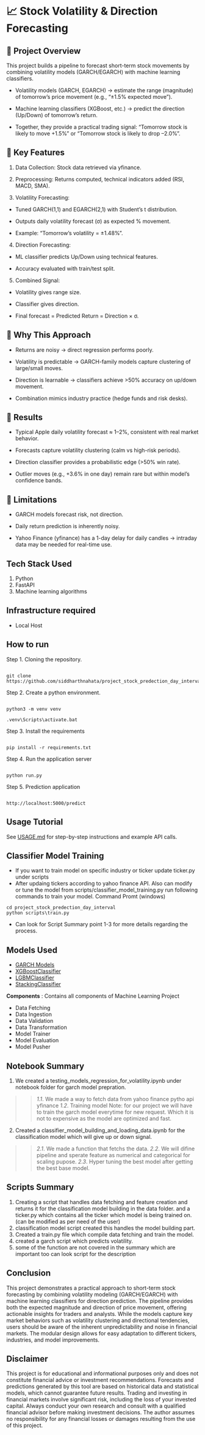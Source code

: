 # 📈 Stock Volatility & Direction Forecasting

## 🔹 Project Overview

This project builds a pipeline to forecast short-term stock movements by combining volatility models (GARCH/EGARCH) with machine learning classifiers.

* Volatility models (GARCH, EGARCH) → estimate the range (magnitude) of tomorrow’s price movement (e.g., “±1.5% expected move”).
 
* Machine learning classifiers (XGBoost, etc.) → predict the direction (Up/Down) of tomorrow’s return.

* Together, they provide a practical trading signal: “Tomorrow stock is likely to move +1.5%” or “Tomorrow stock is likely to drop –2.0%”.

## 🔹 Key Features

1. Data Collection: Stock data retrieved via yfinance.

2. Preprocessing: Returns computed, technical indicators added (RSI, MACD, SMA).

3. Volatility Forecasting:

* Tuned GARCH(1,1) and EGARCH(2,1) with Student’s t distribution.

* Outputs daily volatility forecast (σ) as expected % movement.

* Example: “Tomorrow’s volatility = ±1.48%”.

4. Direction Forecasting:

* ML classifier predicts Up/Down using technical features.

* Accuracy evaluated with train/test split.

5. Combined Signal:

* Volatility gives range size.

* Classifier gives direction.

* Final forecast = Predicted Return = Direction × σ.


## 🔹 Why This Approach

* Returns are noisy → direct regression performs poorly.

* Volatility is predictable → GARCH-family models capture clustering of large/small moves.

* Direction is learnable → classifiers achieve >50% accuracy on up/down movement.

* Combination mimics industry practice (hedge funds and risk desks).

## 🔹 Results

* Typical Apple daily volatility forecast ≈ 1–2%, consistent with real market behavior.

* Forecasts capture volatility clustering (calm vs high-risk periods).

* Direction classifier provides a probabilistic edge (>50% win rate).

* Outlier moves (e.g., +3.6% in one day) remain rare but within model’s confidence bands.

## 🔹 Limitations

* GARCH models forecast risk, not direction.

* Daily return prediction is inherently noisy.

* Yahoo Finance (yfinance) has a 1-day delay for daily candles → intraday data may be needed for real-time use.


## Tech Stack Used

1. Python
2. FastAPI
3. Machine learning algorithms

## Infrastructure required

* Local Host 

## How to run

Step 1. Cloning the repository.

```

git clone https://github.com/siddharthnahata/project_stock_predection_day_interval.git

```

Step 2. Create a python environment.

```

python3 -m venv venv

```

```
.venv\Scripts\activate.bat

```

Step 3. Install the requirements

```

pip install -r requirements.txt

```

Step 4. Run the application server

```

python run.py

```

Step 5. Prediction application

```

http://localhost:5000/predict

```

## Usage Tutorial

See [USAGE.md](USAGE.md) for step-by-step instructions and example API calls.

## Classifier Model Training
* If you want to train model on specific industry or ticker update ticker.py under scripts
* After updaing tickers according to yahoo finance API. Also can modify or tune the model from scripts/classifier_model_training.py run following commands to train your model.
Command Promt (windows)
```
cd project_stock_predection_day_interval
python scripts\train.py
``` 
* Can look for Script Summary point 1-3 for more details regarding the process.

## Models Used

* [GARCH Models](https://pyflux.readthedocs.io/en/latest/garch.html)
* [XGBoostClassifier](https://xgboost.readthedocs.io/en/stable/)
* [LGBMClassifier](https://lightgbm.readthedocs.io/en/latest/pythonapi/lightgbm.LGBMClassifier.html)
* [StackingClassifier](https://scikit-learn.org/stable/modules/generated/sklearn.ensemble.StackingClassifier.html)

**Components** : Contains all components of Machine Learning Project

- Data Fetching
- Data Ingestion
- Data Validation
- Data Transformation
- Model Trainer
- Model Evaluation
- Model Pusher

## Notebook Summary
1. We created a testing_models_regression_for_volatility.ipynb under notebook folder for garch model prepration.
>>*1.1*. We made a way to fetch data from yahoo finance pytho api yfinance
>>*1.2*. Training model
Note:
for our project we will have to train the garch model everytime for new request. Which it is not to expensive as the model are optimized and fast. 
2. Created a classifier_model_building_and_loading_data.ipynb for the classification model which will give up or down signal.
>>*2.1*. We made a function that fetchs the data.
>>*2.2*. We will difine pipeline and sperate feature as numerical and categorical for scaling pupose.
>>*2.3*. Hyper tuning the best model after getting the best base model.

## Scripts Summary
1. Creating a script that handles data fetching and feature creation and returns it for the classification model building in the data folder. and a ticker.py which contains all the ticker which model is being trained on. (can be modified as per need of the user)
2. classification model script created this handles the model building part.
3. Created a train.py file which compile data fetching and train the model.
4. created a garch script which predicts volatility.
5. some of the function are not covered in the summary which are important too can look script for the description


## Conclusion

This project demonstrates a practical approach to short-term stock forecasting by combining volatility modeling (GARCH/EGARCH) with machine learning classifiers for direction prediction. The pipeline provides both the expected magnitude and direction of price movement, offering actionable insights for traders and analysts. While the models capture key market behaviors such as volatility clustering and directional tendencies, users should be aware of the inherent unpredictability and noise in financial markets. The modular design allows for easy adaptation to different tickers, industries, and model improvements.

## Disclaimer
This project is for educational and informational purposes only and does not constitute financial advice or investment recommendations. Forecasts and predictions generated by this tool are based on historical data and statistical models, which cannot guarantee future results. Trading and investing in financial markets involve significant risk, including the loss of your invested capital. Always conduct your own research and consult with a qualified financial advisor before making investment decisions. The author assumes no responsibility for any financial losses or damages resulting from the use of this project.
